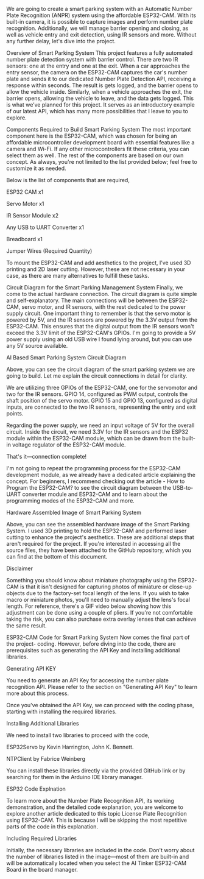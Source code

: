 We are going to create a smart parking system with an Automatic Number Plate Recognition (ANPR) system using the affordable ESP32-CAM. With its built-in camera, it is possible to capture images and perform number plate recognition. Additionally, we will manage barrier opening and closing, as well as vehicle entry and exit detection, using IR sensors and more. Without any further delay, let's dive into the project.



Overview of Smart Parking System
This project features a fully automated number plate detection system with barrier control. There are two IR sensors: one at the entry and one at the exit. When a car approaches the entry sensor, the camera on the ESP32-CAM captures the car's number plate and sends it to our dedicated Number Plate Detection API, receiving a response within seconds. The result is gets logged, and the barrier opens to allow the vehicle inside. Similarly, when a vehicle approaches the exit, the barrier opens, allowing the vehicle to leave, and the data gets logged. This is what we’ve planned for this project. It serves as an introductory example of our latest API, which has many more possibilities that I leave to you to explore.

Components Required to Build Smart Parking System
The most important component here is the ESP32-CAM, which was chosen for being an affordable microcontroller development board with essential features like a camera and Wi-Fi. If any other microcontrollers fit these criteria, you can select them as well. The rest of the components are based on our own concept. As always, you're not limited to the list provided below; feel free to customize it as needed.

Below is the list of components that are required,

ESP32 CAM x1 

Servo Motor x1

IR Sensor Module x2

Any USB to UART Converter x1

Breadboard x1

Jumper Wires (Required Quantity)

To mount the ESP32-CAM and add aesthetics to the project, I’ve used 3D printing and 2D laser cutting. However, these are not necessary in your case, as there are many alternatives to fulfill these tasks.

Circuit Diagram for the Smart Parking Management System
Finally, we come to the actual hardware connection. The circuit diagram is quite simple and self-explanatory. The main connections will be between the ESP32-CAM, servo motor, and IR sensors, with the rest dedicated to the power supply circuit. One important thing to remember is that the servo motor is powered by 5V, and the IR sensors are powered by the 3.3V output from the ESP32-CAM. This ensures that the digital output from the IR sensors won't exceed the 3.3V limit of the ESP32-CAM's GPIOs. I'm going to provide a 5V power supply using an old USB wire I found lying around, but you can use any 5V source available.

AI Based Smart Parking System Circuit Diagram​

Above, you can see the circuit diagram of the smart parking system we are going to build. Let me explain the circuit connections in detail for clarity. 

We are utilizing three GPIOs of the ESP32-CAM, one for the servomotor and two for the IR sensors. GPIO 14, configured as PWM output, controls the shaft position of the servo motor. GPIO 15 and GPIO 13, configured as digital inputs, are connected to the two IR sensors, representing the entry and exit points.

Regarding the power supply, we need an input voltage of 5V for the overall circuit. Inside the circuit, we need 3.3V for the IR sensors and the ESP32 module within the ESP32-CAM module, which can be drawn from the built-in voltage regulator of the ESP32-CAM module.

That's it—connection complete!

I'm not going to repeat the programming process for the ESP32-CAM development module, as we already have a dedicated article explaining the concept. For beginners, I recommend checking out the article - How to Program the ESP32-CAM? to see the circuit diagram between the USB-to-UART converter module and ESP32-CAM and to learn about the programming modes of the ESP32-CAM and more.

Hardware Assembled Image of Smart Parking System​

Above, you can see the assembled hardware image of the Smart Parking System. I used 3D printing to hold the ESP32-CAM and performed laser cutting to enhance the project's aesthetics. These are additional steps that aren't required for the project. If you're interested in accessing all the source files, they have been attached to the GitHub repository, which you can find at the bottom of this document.

Disclaimer

Something you should know about miniature photography using the ESP32-CAM is that it isn't designed for capturing photos of miniature or close-up objects due to the factory-set focal length of the lens. If you wish to take macro or miniature photos, you'll need to manually adjust the lens's focal length. For reference, there's a GIF video below showing how this adjustment can be done using a couple of pliers. If you're not comfortable taking the risk, you can also purchase extra overlay lenses that can achieve the same result.



ESP32-CAM Code for Smart Parking System
Now comes the final part of the project- coding. However, before diving into the code, there are prerequisites such as generating the API Key and installing additional libraries.

Generating API KEY

You need to generate an API Key for accessing the number plate recognition API. Please refer to the section on "Generating API Key" to learn more about this process.

Once you've obtained the API Key, we can proceed with the coding phase, starting with installing the required libraries.

Installing Additional Libraries

We need to install two libraries to proceed with the code,

ESP32Servo by Kevin Harrington, John K. Bennett.

NTPClient by Fabrice Weinberg

You can install these libraries directly via the provided GitHub link or by searching for them in the Arduino IDE library manager.

ESP32 Code Explnation

To learn more about the Number Plate Recognition API, its working demonstration, and the detailed code explanation, you are welcome to explore another article dedicated to this topic License Plate Recognition using ESP32-CAM. This is because I will be skipping the most repetitive parts of the code in this explanation.

Including Required Libraries

Initially, the necessary libraries are included in the code. Don't worry about the number of libraries listed in the image—most of them are built-in and will be automatically located when you select the AI Tinker ESP32-CAM Board in the board manager.
